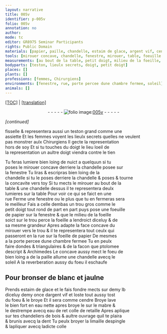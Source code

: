 ```yaml
---
layout: narrative
title: 005v
identifier: p-005v
folio: 005v
annotation: no
author:
mode: tc
editor: GR8975 Seminar Participants
rights: Public Domain
materials: [papier, paille, chandelle, estaim de glace, argent vif, cendre, eau nette, mabre, eau de ret colle de retaille, bois, limaille despingle, colle]
tools: [mirouer concave, chandelle, fenestre, mirouer, table, foeuille de papier, foeille, foeille de papier, mabre, chandeliers de bois, dent]
measurements: [au bout de la table, petit doigt, milieu de la foeille, demy lb, demy once]
bodyparts: [teston, lieulx secrets, doigt, petit doigt]
places: []
plants: []
professions: [femmes, Chirurgiens]
environments: [fenestre, rue, porte percee dune chambre fermee, soleil]
animals: []
---
```


 <p><a href="{{ site.baseurl }}/diplomatic/">[TOC]</a> | <a href="{{ site.baseurl }}/texts/p-005v_tl/" target="_blank">[translation]</a></p><div class="folio" align="center">- - - - - <a href="http://gallica.bnf.fr/ark:/12148/btv1b10500001g/f16.image" target="_blank"><img src="https://cu-mkp.github.io/2017-workshop-edition/assets/photo-icon.png" alt="folio image: " style="display:inline-block; margin-bottom:-3px;"/>005v</a> - - - - - </div>  
 
*[continued]*
  
fisselle & representera aussi un <span class="bp">teston</span> grand comme une<br/> assiette Et les <span class="pro">f<span class="exp">emmes</span></span> voyent les <span class="bp">lieulx secrets</span> quelles ne veulent<br/> pas monstrer aulx <span class="pro">Chirurgiens</span> Il gecte la representation<br/> hors de soy Et si tu <span class="sn">touches</span> du <span class="bp">doigt</span> <span class="del">le lieu</span> loeil de<br/> la representation un aultre <span class="bp">doigt</span> viendra contre le tien 
 
Tu feras lumiere bien loing <span class="tmp">de nuict</span> a quelquun si tu<br/> poses le <span class="tl">mirouer concave</span> derriere la <span class="tl">chandelle</span> posee sur<br/> la <span class="tl"><span class="env">fenestre</span></span> Tu liras & escripras bien loing de la<br/> <span class="tl">chandelle</span> si tu le poses derriere la <span class="tl">chandelle</span> & poses <span class="add">& tourne</span><br/> la concavite vers toy Si tu mects le <span class="tl">mirouer</span> <span class="ms">au bout de la<br/> <span class="tl">table</span></span> & une chandelle dessus il te representera deulx<br/> lumieres sur la <span class="tl">table</span> Pour voir ce qui se faict en une<br/> <span class="env">rue</span> Ferme une <span class="env">fenestre</span> ou le plus que tu en fermeras sera<br/> le meilleur Fais a celle dembas un trou gros comme le<br/> <span class="ms"><span class="bp">petit doigt</span></span> tout rond de part en part puys pose une <span class="tl">foeuille<br/> de <span class="m">papier</span></span> sur la <span class="tl"><span class="env">fenestre</span></span> & que le <span class="ms">milieu de la <span class="tl">foeille</span></span><br/> soict sur le trou perce la <span class="tl">foeille</span> a lendroict diceluy & de<br/> sa mesme grandeur Apres adapte la face concave du<br/> <span class="tl">mirouer</span> vers le trou & il te representera tout ceulx qui<br/> passeront en la <span class="env">rue</span> sur la <span class="tl">foeille de <span class="m">papier</span></span> De mesmes<br/> a la <span class="env">porte percee dune chambre fermee</span> Tu en peulx<br/> faire dondes & triangulaires & de la facon que <span class="pn">ptolomee</span><br/> descript & <span class="pn">Archimedes</span> Le concave aussy mect le foeu de<br/> bien loing a de la <span class="m">paille</span> allume une <span class="m">chandelle</span> avecq le<br/> <span class="env">soleil</span> A la reverberation aussy du foeu il eschaufe
 
 
  

## Pour bronser de blanc et jaulne

 
P<span class="exp">rends</span> <span class="m">estaim de glace</span> et le fais fondre mects sur <span class="ms">demy lb</span><br/> diceluy <span class="ms">demy once</span> d<span class="m">argent vif</span> et loste tout aussy tost<br/> du foeu & le broye Et il sera comme <span class="m">cendre</span> <span class="del">Broye</span> lave<br/> le bien fort en <span class="m">eau nette</span> apres broye le sur le <span class="tl"><span class="m">mabre</span></span> &<br/> le destrempe avecq <span class="m">eau de <span class="del">ret</span> colle de retaille</span> Apres aplique<br/> sur tes <span class="tl">chandeliers de <span class="m">bois</span></span> & aultre ouvrage quil te plaira<br/> & brunis avecq la <span class="tl">dent</span> Tu peulx broyer la <span class="m">limaille despingle</span><br/> & lapliquer avecq ladicte <span class="m">colle</span>
 
 
